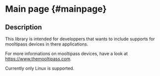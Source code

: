 Main page {#mainpage}
=====================

Description
-----------

This library is intended for developpers that wants to include supports for mooltipass devices in there applications.

For more informations on mooltipass devices, have a look at https://www.themooltipass.com.

Currently only Linux is supported.
